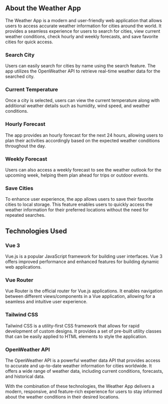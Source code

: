 ## About the Weather App

The Weather App is a modern and user-friendly web application that allows users to access accurate weather information for cities around the world. It provides a seamless experience for users to search for cities, view current weather conditions, check hourly and weekly forecasts, and save favorite cities for quick access.

### Search City

Users can easily search for cities by name using the search feature. The app utilizes the OpenWeather API to retrieve real-time weather data for the searched city.

### Current Temperature

Once a city is selected, users can view the current temperature along with additional weather details such as humidity, wind speed, and weather conditions.

### Hourly Forecast

The app provides an hourly forecast for the next 24 hours, allowing users to plan their activities accordingly based on the expected weather conditions throughout the day.

### Weekly Forecast

Users can also access a weekly forecast to see the weather outlook for the upcoming week, helping them plan ahead for trips or outdoor events.

### Save Cities

To enhance user experience, the app allows users to save their favorite cities to local storage. This feature enables users to quickly access the weather information for their preferred locations without the need for repeated searches.

## Technologies Used

### Vue 3

Vue.js is a popular JavaScript framework for building user interfaces. Vue 3 offers improved performance and enhanced features for building dynamic web applications.

### Vue Router

Vue Router is the official router for Vue.js applications. It enables navigation between different views/components in a Vue application, allowing for a seamless and intuitive user experience.

### Tailwind CSS

Tailwind CSS is a utility-first CSS framework that allows for rapid development of custom designs. It provides a set of pre-built utility classes that can be easily applied to HTML elements to style the application.

### OpenWeather API

The OpenWeather API is a powerful weather data API that provides access to accurate and up-to-date weather information for cities worldwide. It offers a wide range of weather data, including current conditions, forecasts, and historical data.

With the combination of these technologies, the Weather App delivers a modern, responsive, and feature-rich experience for users to stay informed about the weather conditions in their desired locations.